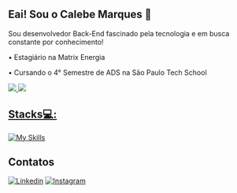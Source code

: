 ## Eai! Sou o Calebe Marques 👋

Sou desenvolvedor Back-End fascinado pela tecnologia e em busca constante por conhecimento!

• Estagiário na Matrix Energia

• Cursando o 4° Semestre de ADS na São Paulo Tech School

<div>
  <a href="https://github.com/Calebe-Marques">
  <img heigth="180em" src="https://github-readme-stats.vercel.app/api?username=Calebe-Marques&show_icons=true&theme=tokyonight&include_all_commits=true&count_private=true"/>
  <img heigth="180em"  src="https://github-readme-stats.vercel.app/api/top-langs/?username=Calebe-Marques&layout=compact&theme=tokyonight&"/>
<div/>

## Stacks💻: 
[![My Skills](https://skillicons.dev/icons?i=html,css,js,kotlin,react,tailwind,nodejs,java,spring,py,fastapi,selenium,mysql,azure,aws,gcp,docker,kubernetes,git)](https://skillicons.dev)


## Contatos
[![Linkedin](https://img.shields.io/badge/LinkedIn-0077B5?style=for-the-badge&logo=linkedin&logoColor=white)](https://www.linkedin.com/in/calebe-marques-rebou%C3%A7as-20372922a/)
[![Instagram](https://img.shields.io/badge/Instagram-E4405F?style=for-the-badge&logo=instagram&logoColor=white)](https://www.instagram.com/marquesrb_/)
